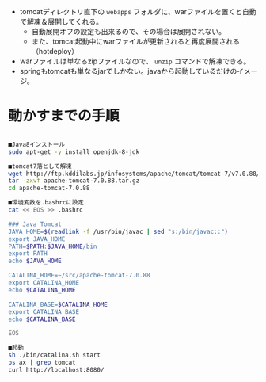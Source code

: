 
* tomcatディレクトリ直下の `webapps` フォルダに、warファイルを置くと自動で解凍＆展開してくれる。
  * 自動展開オフの設定も出来るので、その場合は展開されない。
  * また、tomcat起動中にwarファイルが更新されると再度展開される（hotdeploy）
* warファイルは単なるzipファイルなので、 `unzip` コマンドで解凍できる。
* springもtomcatも単なるjarでしかない。javaから起動しているだけのイメージ。


# 動かすまでの手順

```bash

■Java8インストール
sudo apt-get -y install openjdk-8-jdk

■tomcat7落として解凍
wget http://ftp.kddilabs.jp/infosystems/apache/tomcat/tomcat-7/v7.0.88/bin/apache-tomcat-7.0.88.tar.gz
tar -zxvf apache-tomcat-7.0.88.tar.gz
cd apache-tomcat-7.0.88

■環境変数を.bashrcに設定
cat << EOS >> .bashrc

### Java Tomcat
JAVA_HOME=$(readlink -f /usr/bin/javac | sed "s:/bin/javac::")
export JAVA_HOME
PATH=$PATH:$JAVA_HOME/bin
export PATH
echo $JAVA_HOME

CATALINA_HOME=~/src/apache-tomcat-7.0.88
export CATALINA_HOME
echo $CATALINA_HOME

CATALINA_BASE=$CATALINA_HOME
export CATALINA_BASE
echo $CATALINA_BASE

EOS

■起動
sh ./bin/catalina.sh start
ps ax | grep tomcat
curl http://localhost:8080/

```
